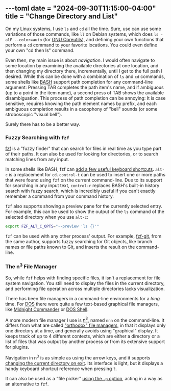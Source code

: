 ---toml
date = "2024-09-30T11:15:00-04:00"
title = "Change Directory and List"
---

On my Linux systems, I use `ls` and `cd` all the time. Sure, use can use some variations of those commands, like `ll` on Debian systems, which does `ls -alF --color=auto` (for [GNU Coreutils](https://www.gnu.org/software/coreutils/)), and defining your own functions that perform a `cd` command to your favorite locations. You could even define your own "cd then ls" command.

Even then, my main issue is about *navigation*. I would often navigate to some location by examining the available directories at one location, and then changing my directory there, incrementally, until I get to the full path I desired. While this can be done with a combination of `ls` and `cd` commands, some shells like [BASH](https://en.wikipedia.org/wiki/Bash_%28Unix_shell%29) support path completion for any command-line argument: Pressing TAB completes the path item's name, and if ambiguous (up to a point in the item name), a second press of TAB shows the available disambiguation. This process of path completion can be annoying: It is case sensitive, requires knowing the path element names by prefix, and each ambiguous completion results in a cacophony of "bell" sounds (or some stroboscopic "visual bell").

Surely there has to be a better way.

### Fuzzy Searching with `fzf`

[fzf](https://github.com/junegunn/fzf) is a "fuzzy finder" that can search for files in real time as you type part of their paths. It can also be used for looking for directories, or to search matching lines from any input.

In some shells like BASH, fzf can [add a few useful keyboard shortcuts](https://junegunn.github.io/fzf/shell-integration/). `alt-c` is a replacement for `cd`. `control-t` can be used to insert one or more paths that were found using `fzf` on the current command-line. Due to its support for searching in any input text, `control-r` replaces BASH's built-in history search with fuzzy search, which is incredibly useful if you can't exactly remember a command from your command history.

`fzf` also supports showing a preview pane for the currently selected entry. For example, this can be used to show the output of the `ls` command of the selected directory when you use `alt-c`:

```sh
export FZF_ALT_C_OPTS="--preview 'ls {}'"
```

`fzf` can be used with any other process' output. For example, [fzf-git](https://github.com/junegunn/fzf-git.sh), from the same author, supports fuzzy searching for Git objects, like branch names or file paths known to Git, and inserts the result on the command-line.

### The n<sup>3</sup> File Manager

So, while `fzf` helps with finding specific files, it isn't a replacement for file system navigation. You still need to display the files in the current directory, and performing file operation across multiple directories lacks visualization.

There has been file managers in a command-line environments for a *long* time. For [DOS](https://en.wikipedia.org/wiki/DOS) there were quite a few text-based graphical file managers, like [Midnight Commander](https://en.wikipedia.org/wiki/Midnight_Commander) or [DOS Shell](https://en.wikipedia.org/wiki/DOS_Shell).

A more modern file manager I use is [n<sup>3</sup>](https://github.com/jarun/nnn), named `nnn` on the command-line. It differs from what are called ["orthodox" file managers](https://en.wikipedia.org/wiki/File_manager#Orthodox_file_managers), in that it displays only one directory at a time, and generally avoids using "graphical" display. It keeps track of up to 4 different contexts, which are either a directory or a list of files that was output by another process or from its extensive support for plugins.

Navigation in n<sup>3</sup> is as simple as using the arrow keys, and it supports [changing the current directory on exit](https://github.com/jarun/nnn/blob/master/misc/quitcd/quitcd.bash_sh_zsh). Its interface is light, but it displays a handy keyboard shortcut reference when pressing `?`.

It can also be used as a "file picker" [using the `-p` option](https://github.com/jarun/nnn/wiki/Basic-use-cases#file-picker), acting in a way as an alternative to `fzf`.





